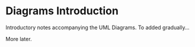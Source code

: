 
# Diagrams Introduction

Introductory notes accompanying the UML Diagrams. To added gradually...

More later.